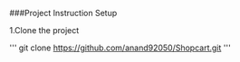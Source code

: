 ###Project Instruction Setup


1.Clone the project

'''
git clone https://github.com/anand92050/Shopcart.git
'''